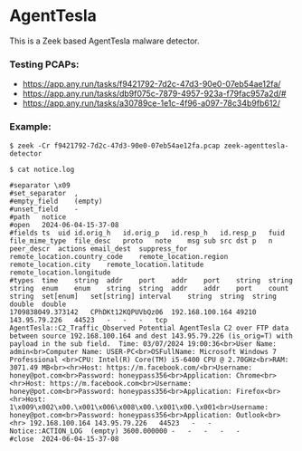 # AgentTesla

This is a Zeek based AgentTesla malware detector.

### Testing PCAPs:

- https://app.any.run/tasks/f9421792-7d2c-47d3-90e0-07eb54ae12fa/
- https://app.any.run/tasks/db9f075c-7879-4957-923a-f79fac957a2d/#
- https://app.any.run/tasks/a30789ce-1e1c-4f96-a097-78c34b9fb612/

### Example:

```
$ zeek -Cr f9421792-7d2c-47d3-90e0-07eb54ae12fa.pcap zeek-agenttesla-detector

$ cat notice.log

#separator \x09
#set_separator	,
#empty_field	(empty)
#unset_field	-
#path	notice
#open	2024-06-04-15-37-08
#fields	ts	uid	id.orig_h	id.orig_p	id.resp_h	id.resp_p	fuid	file_mime_type	file_desc	proto	note	msg	sub	src	dst	p	n	peer_descr	actions	email_dest	suppress_for	remote_location.country_code	remote_location.region	remote_location.city	remote_location.latitude	remote_location.longitude
#types	time	string	addr	port	addr	port	string	string	string	enum	enum	string	string	addr	addr	port	count	string	set[enum]	set[string]	interval	string	string	string	double	double
1709838049.373142	CPhDKt12KQPUVbQz06	192.168.100.164	49210	143.95.79.226	44523	-	-	-	tcp	AgentTesla::C2_Traffic_Observed	Potential AgentTesla C2 over FTP data between source 192.168.100.164 and dest 143.95.79.226 (is_orig=T) with payload in the sub field.	Time: 03/07/2024 19:00:36<br>User Name: admin<br>Computer Name: USER-PC<br>OSFullName: Microsoft Windows 7 Professional <br>CPU: Intel(R) Core(TM) i5-6400 CPU @ 2.70GHz<br>RAM: 3071.49 MB<br><hr>Host: https://m.facebook.com/<br>Username: honey@pot.com<br>Password: honeypass356<br>Application: Chrome<br><hr>Host: https://m.facebook.com<br>Username: honey@pot.com<br>Password: honeypass356<br>Application: Firefox<br><hr>Host: 1\x009\x002\x00.\x001\x006\x008\x00.\x001\x00.\x001<br>Username: honey@pot.com<br>Password: honeypass356<br>Application: Outlook<br><hr>	192.168.100.164	143.95.79.226	44523	-	-	Notice::ACTION_LOG	(empty)	3600.000000	-	-	-	-	-
#close	2024-06-04-15-37-08
```